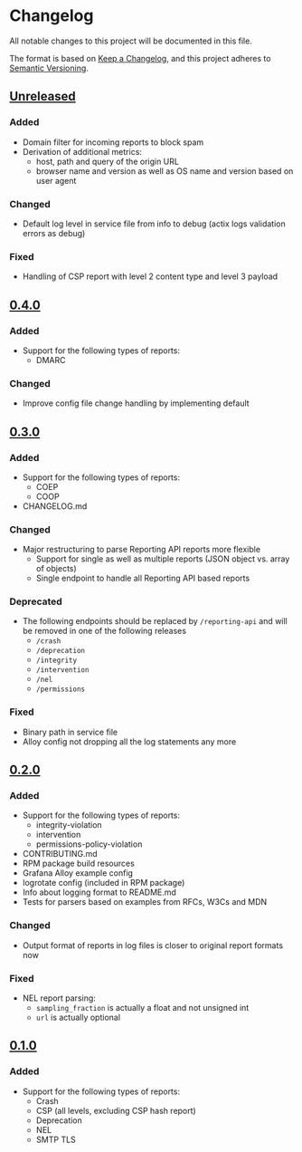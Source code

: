 # Changelog

All notable changes to this project will be documented in this file.

The format is based on [Keep a Changelog](https://keepachangelog.com/en/1.1.0/),
and this project adheres to [Semantic Versioning](https://semver.org/spec/v2.0.0.html).

## [Unreleased](https://github.com/nerou42/network-journal/compare/v0.4.0...HEAD)

### Added

- Domain filter for incoming reports to block spam
- Derivation of additional metrics:
    - host, path and query of the origin URL
    - browser name and version as well as OS name and version based on user agent

### Changed

- Default log level in service file from info to debug (actix logs validation errors as debug)

### Fixed

- Handling of CSP report with level 2 content type and level 3 payload


## [0.4.0](https://github.com/nerou42/network-journal/compare/v0.3.0...v0.4.0)

### Added

- Support for the following types of reports:
    - DMARC

### Changed

- Improve config file change handling by implementing default


## [0.3.0](https://github.com/nerou42/network-journal/compare/v0.2.0...v0.3.0)

### Added

- Support for the following types of reports:
    - COEP
    - COOP
- CHANGELOG.md

### Changed

- Major restructuring to parse Reporting API reports more flexible
    - Support for single as well as multiple reports (JSON object vs. array of objects)
    - Single endpoint to handle all Reporting API based reports

### Deprecated

- The following endpoints should be replaced by `/reporting-api` and will be removed in one of the following releases
    - `/crash`
    - `/deprecation`
    - `/integrity`
    - `/intervention`
    - `/nel`
    - `/permissions`

### Fixed

- Binary path in service file
- Alloy config not dropping all the log statements any more


## [0.2.0](https://github.com/nerou42/network-journal/compare/v0.1.0...v0.2.0)

### Added

- Support for the following types of reports:
    - integrity-violation
    - intervention 
    - permissions-policy-violation
- CONTRIBUTING.md
- RPM package build resources
- Grafana Alloy example config
- logrotate config (included in RPM package)
- Info about logging format to README.md
- Tests for parsers based on examples from RFCs, W3Cs and MDN

### Changed

- Output format of reports in log files is closer to original report formats now

### Fixed

- NEL report parsing:
    - `sampling_fraction` is actually a float and not unsigned int
    - `url` is actually optional


## [0.1.0](https://github.com/nerou42/network-journal/releases/tag/v0.1.0)

### Added

- Support for the following types of reports:
    - Crash
    - CSP (all levels, excluding CSP hash report)
    - Deprecation
    - NEL
    - SMTP TLS
